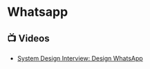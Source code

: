 # Whatsapp

## 📺 Videos
- [System Design Interview: Design WhatsApp](https://www.youtube.com/watch?v=BBtXb98BzYY)